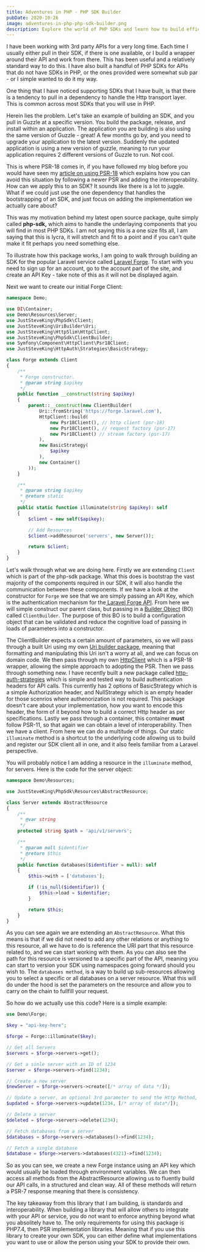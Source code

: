```yaml
---
title: Adventures in PHP - PHP SDK Builder
pubDate: 2020-10-26
image: adventures-in-php-php-sdk-builder.png
description: Explore the world of PHP SDKs and learn how to build efficient, interoperable APIs using Laravel Forge and PSR-18 with this guide on creating adaptable PHP SDKs.
---
```


I have been working with 3rd party APIs for a very long time. Each time I
usually either pull in their SDK, if there is one available, or I build a
wrapper around their API and work from there. This has been useful and a
relatively standard way to do this. I have also built a handful of PHP SDKs
for APIs that do not have SDKs in PHP, or the ones provided were somewhat sub
par - or I simple wanted to do it my way.

One thing that I have noticed supporting SDKs that I have built, is that there is a tendency to pull in a dependency to handle the Http transport layer. This is common across most SDKs that you will use in PHP.

Herein lies the problem. Let's take an example of building an SDK, and you pull in Guzzle at a specific version. You build the package, release, and install within an application. The application you are building is also using the same version of Guzzle - great! A few months go by, and you need to upgrade your application to the latest version. Suddenly the updated application is using a new version of guzzle, meaning to run your application requires 2 different versions of Guzzle to run. Not cool.

This is where PSR-18 comes in, if you have followed my blog before you would have seen my [article on using PSR-18](https://www.juststeveking.uk/embracing-ps-rs-to-build-an-interoperable-http-client/) which explains how you can avoid this situation by following a newer PSR and adding the interoperability. How can we apply this to an SDK? It sounds like there is a lot to juggle. What if we could just use the one dependency that handles the bootstrapping of an SDK, and just focus on adding the implementation we actually care about?

This was my motivation behind my latest open source package, quite simply called **php-sdk,** which aims to handle the underlaying components that you will find in most PHP SDKs. I am not saying this is a one size fits all, I am saying that this is lycra, it will stretch and fit to a point and if you can't quite make it fit perhaps you need something else.

To illustrate how this package works, I am going to walk through building an SDK for the popular Laravel service called [Laravel Forge](https://forge.laravel.com/). To start with you need to sign up for an account, go to the account part of the site, and create an API Key - take note of this as it will not be displayed again.

Next we want to create our initial Forge Client:

```php
namespace Demo;

use DI\Container;
use Demo\Resources\Server;
use JustSteveKing\PhpSdk\Client;
use JustSteveKing\UriBuilder\Uri;
use JustSteveKing\HttpSlim\HttpClient;
use JustSteveKing\PhpSdk\ClientBuilder;
use Symfony\Component\HttpClient\Psr18Client;
use JustSteveKing\HttpAuth\Strategies\BasicStrategy;

class Forge extends Client
{
    /**
     * Forge constructor.
     * @param string $apikey
     */
    public function __construct(string $apikey)
    {
        parent::__construct(new ClientBuilder(
            Uri::fromString('https://forge.laravel.com'),
            HttpClient::build(
                new Psr18Client(), // http client (psr-18)
                new Psr18Client(), // request factory (psr-17)
                new Psr18Client() // stream factory (psr-17)
            ),
            new BasicStrategy(
                $apikey
            ),
            new Container()
        ));
    }

    /**
     * @param string $apikey
     * @return static
     */
    public static function illuminate(string $apikey): self
    {
        $client = new self($apikey);

        // Add Resources
        $client->addResource('servers', new Server());

        return $client;
    }
}
```

Let's walk through what we are doing here. Firstly we are extending `Client` which is part of the php-sdk package. What this does is bootstrap the vast majority of the components required in our SDK, it will also handle the communication between these components. If we have a look at the constructor for `Forge` we see that we are simply passing an API Key, which is the authentication mechanism for the[ Laravel Forge API](https://forge.laravel.com/api-documentation). From here we will simple construct our parent class, but passing in a [Builder Object](https://en.wikipedia.org/wiki/Builder_pattern) (BO) called `ClientBuilder`. The purpose of this BO is to build a configuration object that can be validated and reduce the cognitive load of passing in loads of parameters into a constructor.

The ClientBuilder expects a certain amount of parameters, so we will pass through a built Uri using my own [Uri builder package](https://packagist.org/packages/juststeveking/uri-builder), meaning that formatting and manipulating this Uri isn't a worry at all, and we can focus on domain code. We then pass through my own [HttpClient](https://packagist.org/packages/juststeveking/http-slim) which is a PSR-18 wrapper, allowing the simple approach to adopting the PSR. Then we pass through something new. I have recently built a new package called [http-auth-strategies](https://github.com/JustSteveKing/http-auth-strategies) which is simple and tested way to build authentication headers for API calls. This currently has 2 options of BasicStrategy which is a simple Authorization header, and NullStrategy which is an empty header for those scenrios where authenorization is not required. This package doesn't care about your implementation, how you want to encode this header, the form of it beyond how to build a correct Http header as per specifications.  Lastly we pass through a container, this container **must** follow PSR-11, so that again we can obtain a level of interoperability. Then we have a client. From here we can do a multitude of things. Our static `illuminate` method is a shortcut to the underlying code allowing us to build and register our SDK client all in one, and it also feels familiar from a Laravel perspective.

You will probably notice I am adding a resource in the `illuminate` method, for servers. Here is the code for the server object:

```php
namespace Demo\Resources;

use JustSteveKing\PhpSdk\Resources\AbstractResource;

class Server extends AbstractResource
{
    /**
     * @var string
     */
    protected string $path = 'api/v1/servers';

    /**
     * @param null $identifier
     * @return $this
     */
    public function databases($identifier = null): self
    {
        $this->with = ['databases'];

        if (!is_null($identifier)) {
            $this->load = $identifier;
        }

        return $this;
    }
}
```

As you can see again we are extending an `AbstractResource`. What this means is that if we did not need to add any other relations or anything to this resource, all we have to do is reference the URI part that this resource related to, and we can start working with them. As you can also see the path for this resource is versioned to a specific part of the API, meaning you can start to version your SDK using namespaces going forward should you wish to. The `databases method`, is a way to build up sub-resources allowing you to select a specific or all databases on a server resource. What this will do under the hood is set the parameters on the resource and allow you to carry on the chain to fullfill your request.

So how do we actually use this code? Here is a simple example:

```php
use Demo\Forge;

$key = "api-key-here";

$forge = Forge::illuminate($key);

// Get all Servers
$servers = $forge->servers->get();

// Get a sinle server with an ID of 1234
$server = $forge->servers->find(1234);

// Create a new server
$newServer = $forge->servers->create([/* array of data */]);

// Update a server, an optional 3rd parameter to send the Http Method, defaults to PATCH
$updated = $forge->servers->update(1234, [/* array of data*/]);

// Delete a server
$deleted = $forge->servers->delete(1234);

// Fetch databases from a server
$databases = $forge->servers->databases()->find(1234);

// Fetch a single database
$database = $forge->servers->databases(4321)->find(1234);
```

So as you can see, we create a new Forge instance using an API key which would usually be loaded through environment variables. We can then access all methods from the AbstractResource allowing us to fluently build our API calls, in a structured and clean way. All of these methods will return a PSR-7 response meaning that there is consistency.

The key takeaway from this library that I am building, is standards and interoperability. When building a library that will allow others to integrate with your API or service, you do not want to enforce anything beyond what you absolitely have to. The only requirements for using this package is PHP7.4, then PSR implementation libraries. Meaning that if you use this library to create your own SDK, you can either define what implementations you want to use or allow the person using your SDK to provide their own.